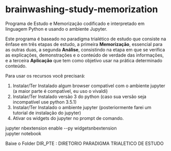 # brainwashing-study-memorization
Programa de Estudo e Memorização codificado e interpretado em linguagem Python e usando o ambiente Jupyter.

Este programa é baseado no paradigma trialético de estudo que consiste na ênfase em três etapas de estudo, a primeira <b>Memorização</b>, essencial para as outras duas, a segunda <b>Análise</b>, consistindo na etapa em que se verifica as explicações, demonstrações e o conteúdo de verdade das informações, e a terceira <b>Aplicação</b> que tem como objetivo usar na prática determinado conteúdo.

Para usar os recursos você precisará:

1) Instalar/Ter Instalado algum browser compatível com o ambiente jupyter (a maior parte é compatível, eu uso o vivaldi)
2) Instalar/Ter Instalado versão 3 do python (caso sua versão seja incompatível use python 3.5.1)
3) Instalar/Ter Instalado o ambiente jupyter (posteriormente farei um tutorial de instalação do jupyter)
4) Ativar os widgets do jupyter no prompt de comando.

jupyter nbextension enable --py widgetsnbextension <br>
jupyter notebook

Baixe o Folder DIR_PTE : DIRETORIO PARADIGMA TRIALETICO DE ESTUDO


